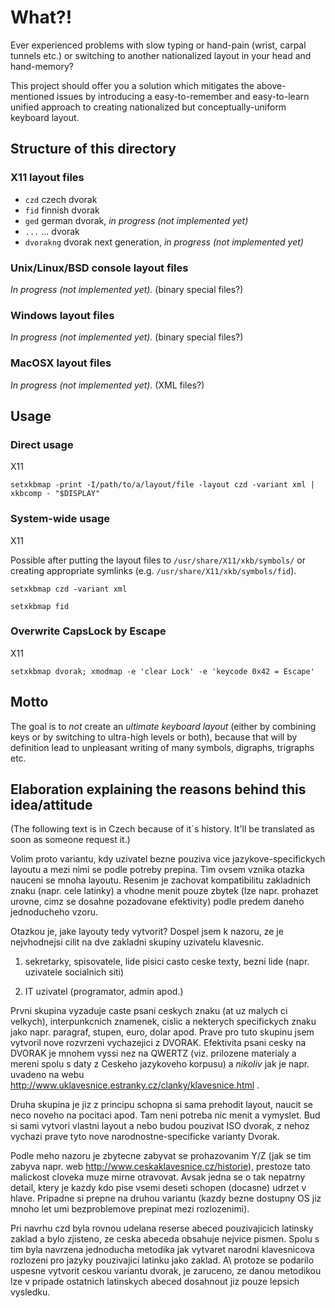What?!
======

Ever experienced problems with slow typing or hand-pain (wrist, carpal tunnels etc.) or switching to another nationalized layout in your head and hand-memory?

This project should offer you a solution which mitigates the above-mentioned issues by introducing a easy-to-remember and easy-to-learn unified approach to creating nationalized but conceptually-uniform keyboard layout.

Structure of this directory
---------------------------

### X11 layout files

*   `czd` czech dvorak
*   `fid` finnish dvorak
*   `ged` german dvorak, *in progress (not implemented yet)*
*   `...` ... dvorak
*   `dvorakng` dvorak next generation, *in progress (not implemented yet)*

### Unix/Linux/BSD console layout files

*In progress (not implemented yet).* (binary special files?)

### Windows layout files

*In progress (not implemented yet).* (binary special files?)

### MacOSX layout files

*In progress (not implemented yet).* (XML files?)

Usage
-----

### Direct usage

X11

`setxkbmap -print -I/path/to/a/layout/file -layout czd -variant xml | xkbcomp - "$DISPLAY"`

### System-wide usage

X11

Possible after putting the layout files to `/usr/share/X11/xkb/symbols/` or creating appropriate symlinks (e.g. `/usr/share/X11/xkb/symbols/fid`).

`setxkbmap czd -variant xml`

`setxkbmap fid`

### Overwrite CapsLock by Escape

X11

`setxkbmap dvorak; xmodmap -e 'clear Lock' -e 'keycode 0x42 = Escape'`

Motto
-----

The goal is to *not* create an *ultimate keyboard layout* (either by combining keys or by switching to ultra-high levels or both), because that will by definition lead to unpleasant writing of many symbols, digraphs, trigraphs etc.

Elaboration explaining the reasons behind this idea/attitude
------------------------------------------------------------

(The following text is in Czech because of it\`s history. It'll be translated as soon as someone request it.)

Volim proto variantu, kdy uzivatel bezne pouziva vice jazykove-specifickych layoutu a mezi nimi se podle potreby prepina. Tim ovsem vznika otazka nauceni se mnoha layoutu. Resenim je zachovat kompatibilitu zakladnich znaku (napr. cele latinky) a vhodne menit pouze zbytek (lze napr. prohazet urovne, cimz se dosahne pozadovane efektivity) podle predem daneho jednoducheho vzoru.

Otazkou je, jake layouty tedy vytvorit? Dospel jsem k nazoru, ze je nejvhodnejsi cilit na dve zakladni skupiny uzivatelu klavesnic.

1) sekretarky, spisovatele, lide pisici casto ceske texty, bezni lide (napr. uzivatele socialnich siti)

2) IT uzivatel (programator, admin apod.)

Prvni skupina vyzaduje caste psani ceskych znaku (at uz malych ci velkych), interpunkcnich znamenek, cislic a nekterych specifickych znaku jako napr. paragraf, stupen, euro, dolar apod. Prave pro tuto skupinu jsem vytvoril nove rozvrzeni vychazejici z DVORAK. Efektivita psani cesky na DVORAK je mnohem vyssi nez na QWERTZ (viz. prilozene materialy a mereni spolu s daty z Ceskeho jazykoveho korpusu) a *nikoliv* jak je napr. uvadeno na webu http://www.uklavesnice.estranky.cz/clanky/klavesnice.html .

Druha skupina je jiz z principu schopna si sama prehodit layout, naucit se neco noveho na pocitaci apod. Tam neni potreba nic menit a vymyslet. Bud si sami vytvori vlastni layout a nebo budou pouzivat ISO dvorak, z nehoz vychazi prave tyto nove narodnostne-specificke varianty Dvorak.

Podle meho nazoru je zbytecne zabyvat se prohazovanim Y/Z (jak se tim zabyva napr. web http://www.ceskaklavesnice.cz/historie), prestoze tato malickost cloveka muze mirne otravovat. Avsak jedna se o tak nepatrny detail, ktery je kazdy kdo pise vsemi deseti schopen (docasne) udrzet v hlave. Pripadne si prepne na druhou variantu (kazdy bezne dostupny OS jiz mnoho let umi bezproblemove prepinat mezi rozlozenimi).

Pri navrhu czd byla rovnou udelana reserse abeced pouzivajicich latinsky zaklad a bylo zjisteno, ze ceska abeceda obsahuje nejvice pismen. Spolu s tim byla navrzena jednoducha metodika jak vytvaret narodni klavesnicova rozlozeni pro jazyky pouzivajici latinku jako zaklad. A\ protoze se podarilo uspesne vytvorit ceskou variantu dvorak, je zaruceno, ze danou metodikou lze v pripade ostatnich latinskych abeced dosahnout jiz pouze lepsich vysledku.
